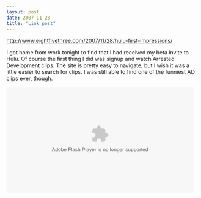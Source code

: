 ```yaml
---
layout: post
date: 2007-11-28
title: "Link post"
---
```

<http://www.eightfivethree.com/2007/11/28/hulu-first-impressions/>


<p>I got home from work tonight to find that I had received my beta invite to Hulu. Of course the first thing I did was signup and watch Arrested Development clips. The site is pretty easy to navigate, but I wish it was a little easier to search for clips. I was still able to find one of the funniest AD clips ever, though.</p>
<p><object width="490" height="278"><param name="movie" value="http://www.hulu.com/embed/Bdg9gaQaR9RYNslpesWtlnJWcRqOHKMf">
<embed src="http://www.hulu.com/embed/Bdg9gaQaR9RYNslpesWtlnJWcRqOHKMf" type="application/x-shockwave-flash" width="490" height="278"></embed></object></p>
